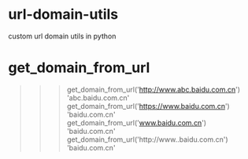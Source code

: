 # url-domain-utils
custom url domain utils in python

# get_domain_from_url
>>> get_domain_from_url('http://www.abc.baidu.com.cn')
'abc.baidu.com.cn'
>>> get_domain_from_url('https://www.baidu.com.cn')
'baidu.com.cn'
>>> get_domain_from_url('www.baidu.com.cn')
'baidu.com.cn'
>>> get_domain_from_url('http://www..baidu.com.cn')
'baidu.com.cn'